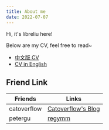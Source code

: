 ```yaml
---
title: About me
date: 2022-07-07
---
```


Hi, it's libreliu here!

Below are my CV, feel free to read~
- [中文版 CV](cv-resources/CV_Chinese.pdf)
- [CV in English](cv-resources/CV_English.pdf)

## Friend Link

| Friends     |                 Links                  |
|-------------|----------------------------------------|
| catoverflow | [Catoverflow's Blog](https://c-j.dev/) |
| petergu     | [regymm](https://www.ustcpetergu.com/) |
